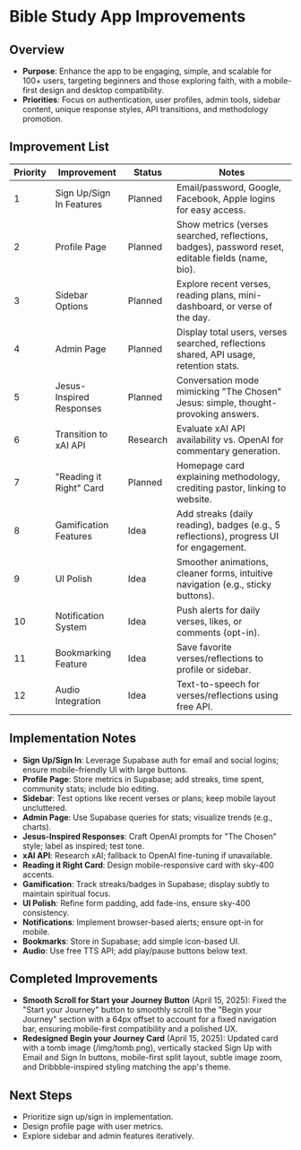 # Bible Study App Improvements

## Overview

- **Purpose**: Enhance the app to be engaging, simple, and scalable for 100+ users, targeting beginners and those exploring faith, with a mobile-first design and desktop compatibility.
- **Priorities**: Focus on authentication, user profiles, admin tools, sidebar content, unique response styles, API transitions, and methodology promotion.

## Improvement List

| Priority | Improvement              | Status   | Notes                                                                                             |
| -------- | ------------------------ | -------- | ------------------------------------------------------------------------------------------------- |
| 1        | Sign Up/Sign In Features | Planned  | Email/password, Google, Facebook, Apple logins for easy access.                                   |
| 2        | Profile Page             | Planned  | Show metrics (verses searched, reflections, badges), password reset, editable fields (name, bio). |
| 3        | Sidebar Options          | Planned  | Explore recent verses, reading plans, mini-dashboard, or verse of the day.                        |
| 4        | Admin Page               | Planned  | Display total users, verses searched, reflections shared, API usage, retention stats.             |
| 5        | Jesus-Inspired Responses | Planned  | Conversation mode mimicking "The Chosen" Jesus: simple, thought-provoking answers.                |
| 6        | Transition to xAI API    | Research | Evaluate xAI API availability vs. OpenAI for commentary generation.                               |
| 7        | "Reading it Right" Card  | Planned  | Homepage card explaining methodology, crediting pastor, linking to website.                       |
| 8        | Gamification Features    | Idea     | Add streaks (daily reading), badges (e.g., 5 reflections), progress UI for engagement.            |
| 9        | UI Polish                | Idea     | Smoother animations, cleaner forms, intuitive navigation (e.g., sticky buttons).                  |
| 10       | Notification System      | Idea     | Push alerts for daily verses, likes, or comments (opt-in).                                        |
| 11       | Bookmarking Feature      | Idea     | Save favorite verses/reflections to profile or sidebar.                                           |
| 12       | Audio Integration        | Idea     | Text-to-speech for verses/reflections using free API.                                             |

## Implementation Notes

- **Sign Up/Sign In**: Leverage Supabase auth for email and social logins; ensure mobile-friendly UI with large buttons.
- **Profile Page**: Store metrics in Supabase; add streaks, time spent, community stats; include bio editing.
- **Sidebar**: Test options like recent verses or plans; keep mobile layout uncluttered.
- **Admin Page**: Use Supabase queries for stats; visualize trends (e.g., charts).
- **Jesus-Inspired Responses**: Craft OpenAI prompts for "The Chosen" style; label as inspired; test tone.
- **xAI API**: Research xAI; fallback to OpenAI fine-tuning if unavailable.
- **Reading it Right Card**: Design mobile-responsive card with sky-400 accents.
- **Gamification**: Track streaks/badges in Supabase; display subtly to maintain spiritual focus.
- **UI Polish**: Refine form padding, add fade-ins, ensure sky-400 consistency.
- **Notifications**: Implement browser-based alerts; ensure opt-in for mobile.
- **Bookmarks**: Store in Supabase; add simple icon-based UI.
- **Audio**: Use free TTS API; add play/pause buttons below text.

## Completed Improvements

- **Smooth Scroll for Start your Journey Button** (April 15, 2025): Fixed the "Start your Journey" button to smoothly scroll to the "Begin your Journey" section with a 64px offset to account for a fixed navigation bar, ensuring mobile-first compatibility and a polished UX.
- **Redesigned Begin your Journey Card** (April 15, 2025): Updated card with a tomb image (/img/tomb.png), vertically stacked Sign Up with Email and Sign In buttons, mobile-first split layout, subtle image zoom, and Dribbble-inspired styling matching the app's theme.

## Next Steps

- Prioritize sign up/sign in implementation.
- Design profile page with user metrics.
- Explore sidebar and admin features iteratively.
